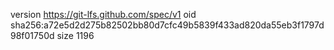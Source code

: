 version https://git-lfs.github.com/spec/v1
oid sha256:a72e5d2d275b82502bb80d7cfc49b5839f433ad820da55eb3f1797d98f01750d
size 1196
